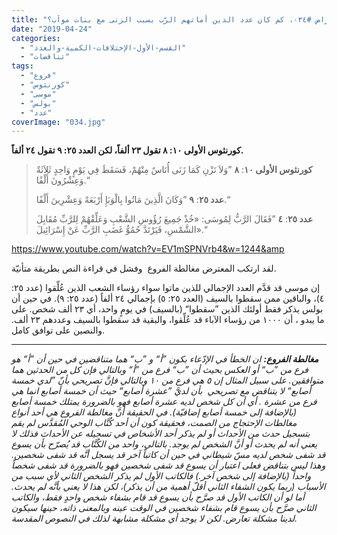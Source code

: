 ```yaml
---
title: "الإعتراض #٠٣٤، كم كان عدد الذين أماتهم الرّب بسبب الزنى مع بنات موآب؟"
date: "2019-04-24"
categories: 
  - "القسم-الأول-الإختلافات-الكمية-والعدد"
  - "تناقضات"
tags: 
  - "فروع"
  - "كورنثوس"
  - "موسى"
  - "بولس"
  - "عدد"
coverImage: "034.jpg"
---
```


**كورنثوس الأولى ١٠: ٨ تقول ٢٣ ألفاً، لكن العدد ٢٥: ٩ تقول ٢٤ ألفاً.**

> **كورنثوس الأولى ١٠**: **٨** ”وَلاَ نَزْنِ كَمَا زَنَى أُنَاسٌ مِنْهُمْ، فَسَقَطَ فِي يَوْمٍ وَاحِدٍ ثَلاَثَةٌ وَعِشْرُونَ أَلْفًا.“
> 
> **عدد ٢٥**: **٩** ”وَكَانَ الَّذِينَ مَاتُوا بِالْوَبَإِ أَرْبَعَةً وَعِشْرِينَ أَلْفًا.“
> 
> **عدد ٢٥**: **٤** ”فَقَالَ الرَّبُّ لِمُوسَى: «خُذْ جَمِيعَ رُؤُوسِ الشَّعْبِ وَعَلِّقْهُمْ لِلرَّبِّ مُقَابِلَ الشَّمْسِ، فَيَرْتَدَّ حُمُوُّ غَضَبِ الرَّبِّ عَنْ إِسْرَائِيلَ».“

https://www.youtube.com/watch?v=EV1mSPNVrb4&w=1244&amp

لقد ارتكب المعترض مغالطة الفروع  وفشل في قراءة النص بطريقة متأنيّة.

إن موسى قد قدَّم العدد الإجمالي للذين ماتوا سواء رؤساء الشعب الذين عُلِّقوا (عدد ٢٥: ٤)، والباقين ممن سقطوا بالسيف (العدد ٢٥: ٥) بإجمالي ٢٤ ألفاً (عدد ٢٥: ٩). في حين أن بولس يذكر فقط أولئك الذين ”سقطوا“ (بالسيف) في يومٍ واحد، أي ٢٣ ألف شخص. على ما يبدو ، أن ١٠٠٠ من رؤساء الآباء قد عُلِّقوا، والبقية قد سقطوا بالسيف وعددهم ٢٣ ألف. والنصين على توافق كامل.

* * *

_**مغالطة الفروع:** ان الخطأ في الإدّعاء بكون ”أ“ و ”ب“ هما متناقضين في حين أن ”أ“ هو فرع من ”ب“ أو العكس بحيث أن ”ب“ فرع من ”أ“ وبالتالي فإن كل من الحدثين هما متوافقين. على سبيل المثال إن ٥ هي فرع من ١٠ وبالتالي فإنَّ تصريحي بأنّ ”لدي خمسة أصابع“ لا يتناقض مع تصريحي  بأن لديَّ ”عشرة أصابع“ حيث أن خمسة أصابع انما هي فرع من عشرة . أي أن كل شخص لديه عشرة أصابع فهو بالضرورة يمتلك خمسة أصابع (بالإضافة إلى خمسة أصابع إضافيّة). في الحقيقة أنَّ مغالطة الفروع هي أحد أنواع مغالطات الإحتجاج من الصمت، فحقيقة كون أن أحد كُتَّاب الوحي المُقدَّس لم يقم بتسجيل حدث من الأحداث أو لم يذكر أحد الأشخاص في تسجيله عن الأحداث فذلك لا يعني أنه لم يحدث أو أنَّ الشخص لم يوجد. بالتالي، واحد من الكُتَّاب قد يُصرّح بأن يسوع قد شفى شخص لديه مسّ شيطاني في حين أن كاتباً آخر قد يسجل أنَّه قد شفى شخصين. وهذا ليس بتناقض فعلى اعتبار أن يسوع قد شفى شخصين فهو بالضرورة قد شفى شخصاً واحداً (بالإضافة إلى شخص آخر.) فالكاتب الأول لم يذكر الشخص الثاني لأي سبب من الأسباب (ربما يكون الشفاء الثاني أقلّ أهمية من أن يذكر)، لكن هذا لا يعني بأنَّه لم يحدث. أما لو أن الكاتب الأول قد صرَّح بأن يسوع قد قام بشفاء شخص واحدٍ فقط، والكاتب الثاني صرَّح بأن يسوع قام بشفاء شخصين في الوقت عينه وبالمعنى ذاته، حينها سيكون لدينا مشكلة تعارض. لكن لا يوجد أي مشكلة مشابهة لذلك في النصوص المقدسة._
